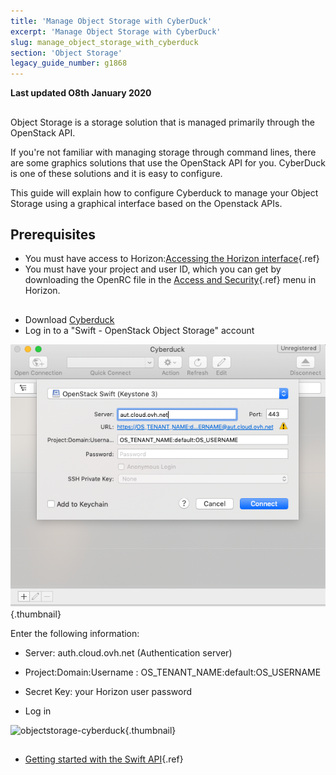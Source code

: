 ```yaml
---
title: 'Manage Object Storage with CyberDuck'
excerpt: 'Manage Object Storage with CyberDuck'
slug: manage_object_storage_with_cyberduck
section: 'Object Storage'
legacy_guide_number: g1868
---
```


**Last updated O8th January 2020**

## 
Object Storage is a storage solution that is managed primarily through the OpenStack API.

If you're not familiar with managing storage through command lines, there are some graphics solutions that use the OpenStack API for you. CyberDuck is one of these solutions and it is easy to configure. 

This guide will explain how to configure Cyberduck to manage your Object Storage using a graphical interface based on the Openstack APIs.


## Prerequisites

- You must have access to Horizon:[Accessing the Horizon interface](../access_console_horizon){.ref}
- You must have your project and user ID, which you can get by downloading the OpenRC file in the [Access and Security](../access_and_security_in_horizon){.ref} menu in Horizon.




## 

- Download [Cyberduck](https://cyberduck.io/)
- Log in to a "Swift - OpenStack Object Storage" account


![objectstorage-cyberduck](images/Cyberduck.png){.thumbnail}

Enter the following information:

- Server: auth.cloud.ovh.net (Authentication server)
- Project:Domain:Username : OS_TENANT_NAME:default:OS_USERNAME
- Secret Key: your Horizon user password



- Log in



![objectstorage-cyberduck](images/img_2756.jpg){.thumbnail}


##

- [Getting started with the Swift API](../platform/public-cloud/access_console_of_horizon_instance/guide.en-au.md){.ref}


## 


